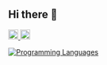 ## Hi there 👋

<!--
**denryu07/denryu07** is a ✨ _special_ ✨ repository because its `README.md` (this file) appears on your GitHub profile.

Here are some ideas to get you started:

- 🔭 I’m currently working on ...
- 🌱 I’m currently learning ...
- 👯 I’m looking to collaborate on ...
- 🤔 I’m looking for help with ...
- 💬 Ask me about ...
- 📫 How to reach me: ...
- 😄 Pronouns: ...
- ⚡ Fun fact: ...
-->


<p align="left">
  <a href="https://github.com/denryu07">
    <img height="20" src="https://komarev.com/ghpvc/?username=denryu07" />
  </a>
  <a href="https://github.com/denryu07">
    <img height="20" src="https://img.shields.io/github/followers/denryu07?label=follow&logo=github&style=flat" />
</p>


[![Programming Languages](https://skillicons.dev/icons?i=anaconda,docker,gcp,github,py,r)](https://skillicons.dev)

